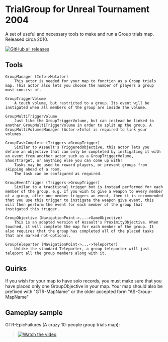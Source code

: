# TrialGroup for Unreal Tournament 2004

A set of useful and necessary tools to make and run a Group trials map. Released circa 2010.

[![GitHub all releases](https://img.shields.io/github/downloads/EliteTrials/UT2004-TrialGroup/total)](https://github.com/EliteTrials/UT2004-TrialGroup/releases)

## Tools

    GroupManager (Info->Mutator)
        This actor is needed for your map to function as a Group trials map. This actor also lets you choose the number of players a group must consist of.
        
    GroupTriggerVolume
        A touch volume, but restricted to a group. Its event will be instigated when all members of the group are inside the volume.
        
    GroupMultiTriggerVolume
        Just like the GroupTriggerVolume, but can instead be linked to another GroupMultiTriggerVolume in order to split up the group. A GroupMultiVolumesManager (Actor->Info) is required to link your volumes.
        
    GroupTaskComplete (Triggers->GroupTrigger)
        Similar to Assault's TriggeredObjective, this actor lets you define an objective that can only be completed by instigating it with an event from another actor such as a GroupTriggerVolume, ShoortTarget, or anything else you can come up with!
        Tasks may be used to reward players, or prevent groups from skipping ahead of a room.
        The task can be configured as required.
        
    GroupEventTrigger (Triggers->GroupTrigger)
        Similar to a traditional trigger but is instead performed for each member of the group. e.g. If you wish to give a weapon to every member of a group, after one member triggers an event, then it is recommended that you use this trigger to instigate the weapon give event, this will then perform the event for each member of the group that instigated this trigger.
        
    GroupObjective (NavigationPoint->...->GameObjective)
        This is an adapted version of Assault's ProximityObjective. When touched, it will complete the map for each member of the group. It also requires that the group has completed all of the placed tasks that are marked not-optional. 
        
    GroupTeleporter (NavigationPoint->...->Teleporter)
        Unlike the standard Teleporter, a group teleporter will just teleport all the group members along with it.

## Quirks

If you wish for your map to have solo records, you must make sure that you have placed only one GroupObjective in your map. Your map should also be prefixed with "GTR-MapName" or the older accepted form "AS-Group-MapName"

## Gameplay sample

GTR-EpicFailures (A crazy 10-people group trials map):
> [![Watch the video](https://img.youtube.com/vi/cVDr_BNKmC4/maxresdefault.jpg)](https://youtu.be/cVDr_BNKmC4)
